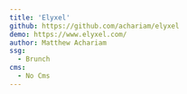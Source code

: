 ```yaml
---
title: 'Elyxel'
github: https://github.com/achariam/elyxel
demo: https://www.elyxel.com/
author: Matthew Achariam
ssg:
  - Brunch
cms:
  - No Cms
---
```

